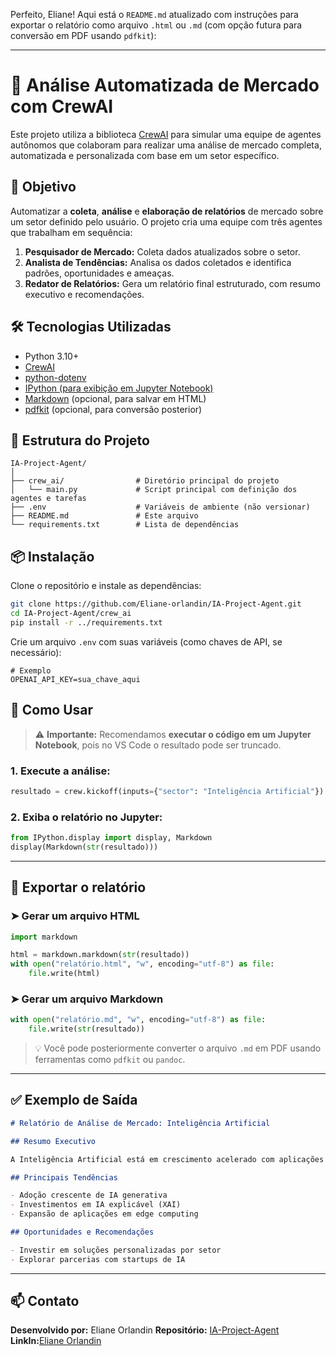 Perfeito, Eliane! Aqui está o `README.md` atualizado com instruções para exportar o relatório como arquivo `.html` ou `.md` (com opção futura para conversão em PDF usando `pdfkit`):

---

# 🧠 Análise Automatizada de Mercado com CrewAI

Este projeto utiliza a biblioteca [CrewAI](https://github.com/joaomdmoura/crewAI) para simular uma equipe de agentes autônomos que colaboram para realizar uma análise de mercado completa, automatizada e personalizada com base em um setor específico.

## 📌 Objetivo

Automatizar a **coleta**, **análise** e **elaboração de relatórios** de mercado sobre um setor definido pelo usuário.
O projeto cria uma equipe com três agentes que trabalham em sequência:

1. **Pesquisador de Mercado:** Coleta dados atualizados sobre o setor.
2. **Analista de Tendências:** Analisa os dados coletados e identifica padrões, oportunidades e ameaças.
3. **Redator de Relatórios:** Gera um relatório final estruturado, com resumo executivo e recomendações.

## 🛠️ Tecnologias Utilizadas

- Python 3.10+
- [CrewAI](https://pypi.org/project/crewai/)
- [python-dotenv](https://pypi.org/project/python-dotenv/)
- [IPython (para exibição em Jupyter Notebook)](https://pypi.org/project/ipython/)
- [Markdown](https://pypi.org/project/Markdown/) (opcional, para salvar em HTML)
- [pdfkit](https://pypi.org/project/pdfkit/) (opcional, para conversão posterior)

## 📁 Estrutura do Projeto

```text
IA-Project-Agent/
│
├── crew_ai/                # Diretório principal do projeto
│   └── main.py             # Script principal com definição dos agentes e tarefas
├── .env                    # Variáveis de ambiente (não versionar)
├── README.md               # Este arquivo
└── requirements.txt        # Lista de dependências
```

## 📦 Instalação

Clone o repositório e instale as dependências:

```bash
git clone https://github.com/Eliane-orlandin/IA-Project-Agent.git
cd IA-Project-Agent/crew_ai
pip install -r ../requirements.txt
```

Crie um arquivo `.env` com suas variáveis (como chaves de API, se necessário):

```env
# Exemplo
OPENAI_API_KEY=sua_chave_aqui
```

## 🚀 Como Usar

> ⚠️ **Importante:** Recomendamos **executar o código em um Jupyter Notebook**, pois no VS Code o resultado pode ser truncado.

### 1. Execute a análise:

```python
resultado = crew.kickoff(inputs={"sector": "Inteligência Artificial"})
```

### 2. Exiba o relatório no Jupyter:

```python
from IPython.display import display, Markdown
display(Markdown(str(resultado)))
```

---

## 💾 Exportar o relatório

### ➤ Gerar um arquivo HTML

```python
import markdown

html = markdown.markdown(str(resultado))
with open("relatório.html", "w", encoding="utf-8") as file:
    file.write(html)
```

### ➤ Gerar um arquivo Markdown

```python
with open("relatório.md", "w", encoding="utf-8") as file:
    file.write(str(resultado))
```

> 💡 Você pode posteriormente converter o arquivo `.md` em PDF usando ferramentas como `pdfkit` ou `pandoc`.

---

## ✅ Exemplo de Saída

```markdown
# Relatório de Análise de Mercado: Inteligência Artificial

## Resumo Executivo

A Inteligência Artificial está em crescimento acelerado com aplicações em saúde, finanças, segurança e muito mais...

## Principais Tendências

- Adoção crescente de IA generativa
- Investimentos em IA explicável (XAI)
- Expansão de aplicações em edge computing

## Oportunidades e Recomendações

- Investir em soluções personalizadas por setor
- Explorar parcerias com startups de IA
```

---

## 📫 Contato

**Desenvolvido por:** Eliane Orlandin
**Repositório:** [IA-Project-Agent](https://github.com/Eliane-orlandin/IA-Project-Agent)
**LinkIn:**[Eliane Orlandin](https://www.linkedin.com/in/eliane-orlandin-do-carmo-551b92246/)
